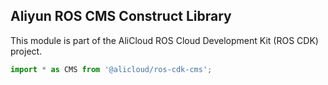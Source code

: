 ## Aliyun ROS CMS Construct Library

This module is part of the AliCloud ROS Cloud Development Kit (ROS CDK) project.

```ts
import * as CMS from '@alicloud/ros-cdk-cms';
```